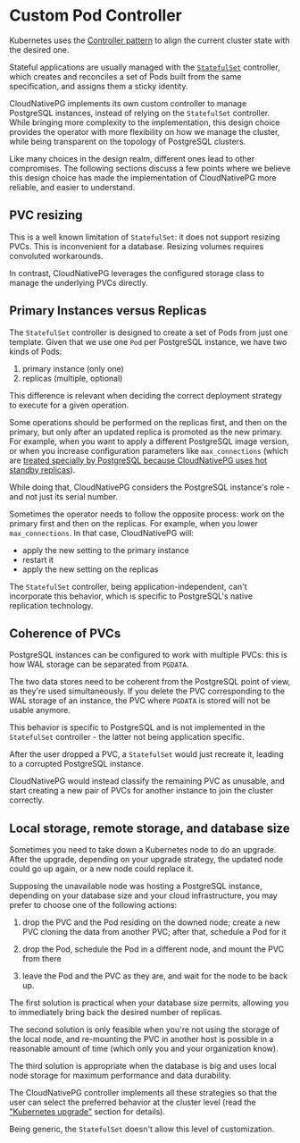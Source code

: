 # Custom Pod Controller

Kubernetes uses the
[Controller pattern](https://kubernetes.io/docs/concepts/architecture/controller/)
to align the current cluster state with the desired one.

Stateful applications are usually managed with the
[`StatefulSet`](https://kubernetes.io/docs/concepts/workloads/controllers/statefulset/)
controller, which creates and reconciles a set of Pods built from the same
specification, and assigns them a sticky identity.

CloudNativePG implements its own custom controller to manage PostgreSQL
instances, instead of relying on the `StatefulSet` controller.
While bringing more complexity to the implementation, this design choice
provides the operator with more flexibility on how we manage the cluster,
while being transparent on the topology of PostgreSQL clusters.

Like many choices in the design realm, different ones lead to other
compromises. The following sections discuss a few points where we believe
this design choice has made the implementation of CloudNativePG
more reliable, and easier to understand.

## PVC resizing

This is a well known limitation of `StatefulSet`: it does not support resizing
PVCs. This is inconvenient for a database. Resizing volumes requires
convoluted workarounds.

In contrast, CloudNativePG leverages the configured storage class to
manage the underlying PVCs directly.

## Primary Instances versus Replicas

The `StatefulSet` controller is designed to create a set of Pods
from just one template. Given that we use one `Pod` per PostgreSQL instance,
we have two kinds of Pods:

1. primary instance (only one)
2. replicas (multiple, optional)

This difference is relevant when deciding the correct deployment strategy to
execute for a given operation.

Some operations should be performed on the replicas first,
and then on the primary, but only after an updated replica is promoted
as the new primary.
For example, when you want to apply a different PostgreSQL image version,
or when you increase configuration parameters like `max_connections` (which are
[treated specially by PostgreSQL because CloudNativePG uses hot standby
replicas](https://www.postgresql.org/docs/current/hot-standby.html)).

While doing that, CloudNativePG considers the PostgreSQL instance's
role - and not just its serial number.

Sometimes the operator needs to follow the opposite process: work on the
primary first and then on the replicas. For example, when you
lower `max_connections`. In that case, CloudNativePG will:

- apply the new setting to the primary instance
- restart it
- apply the new setting on the replicas

The `StatefulSet` controller, being application-independent, can't
incorporate this behavior, which is specific to PostgreSQL's native
replication technology.

## Coherence of PVCs

PostgreSQL instances can be configured to work with multiple PVCs: this is how
WAL storage can be separated from `PGDATA`.

The two data stores need to be coherent from the PostgreSQL point of view,
as they're used simultaneously. If you delete the PVC corresponding to
the WAL storage of an instance, the PVC where `PGDATA` is stored will not be
usable anymore.

This behavior is specific to PostgreSQL and is not implemented in the
`StatefulSet` controller - the latter not being application specific.

After the user dropped a PVC, a `StatefulSet` would just recreate it, leading
to a corrupted PostgreSQL instance.

CloudNativePG would instead classify the remaining PVC as unusable, and
start creating a new pair of PVCs for another instance to join the cluster
correctly.

## Local storage, remote storage, and database size

Sometimes you need to take down a Kubernetes node to do an upgrade.
After the upgrade, depending on your upgrade strategy, the updated node
could go up again, or a new node could replace it.

Supposing the unavailable node was hosting a PostgreSQL instance,
depending on your database size and your cloud infrastructure, you
may prefer to choose one of the following actions:

1. drop the PVC and the Pod residing on the downed node;
   create a new PVC cloning the data from another PVC;
   after that, schedule a Pod for it

2. drop the Pod, schedule the Pod in a different node, and mount
   the PVC from there

3. leave the Pod and the PVC as they are, and wait for the node to
   be back up.

The first solution is practical when your database size permits, allowing
you to immediately bring back the desired number of replicas.

The second solution is only feasible when you're not using the storage of the
local node, and re-mounting the PVC in another host is possible in a reasonable
amount of time (which only you and your organization know).

The third solution is appropriate when the database is big and uses local
node storage for maximum performance and data durability.

The CloudNativePG controller implements all these strategies so that the
user can select the preferred behavior at the cluster level (read the
["Kubernetes upgrade"](kubernetes_upgrade.md) section for details).

Being generic, the `StatefulSet` doesn't allow this level of
customization.
